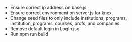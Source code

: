 - Ensure correct ip address on base.js
- Ensure correct environment on server.js for knex.
- Change seed files to only include institutions, programs, institution_programs, courses, profs, and companies.
- Remove default login in LogIn.jsx
- Run npm run build

